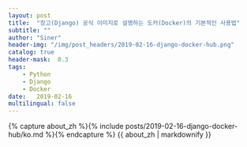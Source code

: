 ```yaml
---
layout: post
title:  "장고(Django) 공식 이미지로 설명하는 도커(Docker)의 기본적인 사용법"
subtitle: ""
author: "Siner"
header-img: "/img/post_headers/2019-02-16-django-docker-hub.png"
catalog: true
header-mask:  0.3
tags:
    - Python
    - Django
    - Docker
date:   2019-02-16
multilingual: false
---
```

<!-- Chinese Version -->
<div class="zh post-container">
    {% capture about_zh %}{% include posts/2019-02-16-django-docker-hub/ko.md %}{% endcapture %}
    {{ about_zh | markdownify }}
</div>
